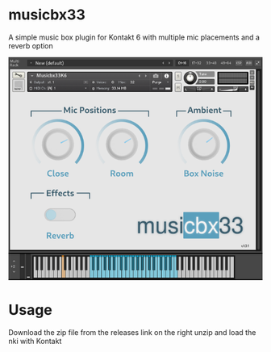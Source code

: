 # musicbx33

A simple music box plugin for Kontakt 6 with multiple mic placements and a reverb option

![Screenshot](/screenshot.png?raw=true "Screenshot")

# Usage

Download the zip file from the releases link on the right unzip and load the nki with Kontakt
